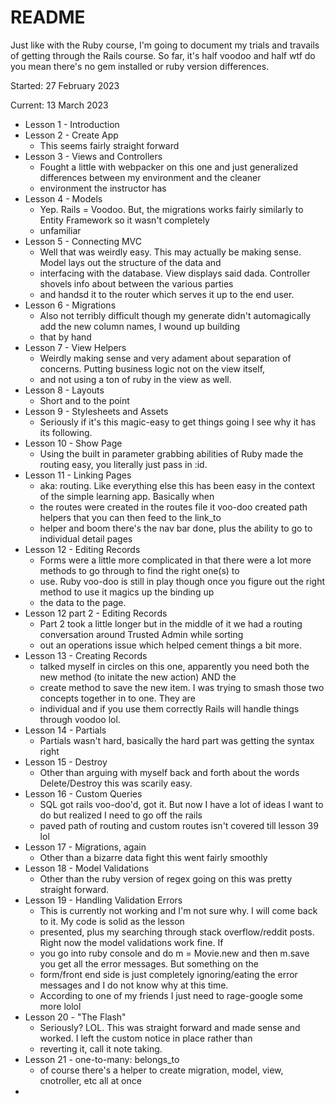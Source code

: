 # README

Just like with the Ruby course, I'm going to document my trials and travails of getting through the Rails course.
So far, it's half voodoo and half wtf do you mean there's no gem installed or ruby version differences.

Started: 27 February 2023

Current: 13 March 2023

* Lesson 1 - Introduction
* Lesson 2 - Create App
  * This seems fairly straight forward
* Lesson 3 - Views and Controllers
  * Fought a little with webpacker on this one and just generalized differences between my environment and the cleaner 
  * environment the instructor has
* Lesson 4 - Models
  * Yep.  Rails = Voodoo.  But, the migrations works fairly similarly to Entity Framework so it wasn't completely 
  * unfamiliar
* Lesson 5 - Connecting MVC
  * Well that was weirdly easy.  This may actually be making sense.  Model lays out the structure of the data and 
  * interfacing with the database.  View displays said dada.  Controller shovels info about between the various parties 
  * and handsd it to the router which serves it up to the end user.
* Lesson 6 - Migrations
  * Also not terribly difficult though my generate didn't automagically add the new column names, I wound up building 
  * that by hand
* Lesson 7 - View Helpers
  * Weirdly making sense and very adament about separation of concerns.  Putting business logic not on the view itself, 
  * and not using a ton of ruby in the view as well.
* Lesson 8 - Layouts
  * Short and to the point
* Lesson 9 - Stylesheets and Assets
  * Seriously if it's this magic-easy to get things going I see why it has its following.  
* Lesson 10 - Show Page
  * Using the built in parameter grabbing abilities of Ruby made the routing easy, you literally just pass in :id.  
* Lesson 11 - Linking Pages
  * aka: routing.  Like everything else this has been easy in the context of the simple learning app.  Basically when 
  * the routes were created in the routes file it voo-doo created path helpers that you can then feed to the link_to 
  * helper and boom there's the nav bar done, plus the ability to go to individual detail pages
* Lesson 12 - Editing Records
  * Forms were a little more complicated in that there were a lot more methods to go through to find the right one(s) to
  * use.  Ruby voo-doo is still in play though once you figure out the right method to use it magics up the binding up
  * the data to the page.
* Lesson 12 part 2 - Editing Records
  * Part 2 took a little longer but in the middle of it we had a routing conversation around Trusted Admin while sorting
  * out an operations issue which helped cement things a bit more.
* Lesson 13 - Creating Records
  * talked myself in circles on this one, apparently you need both the new method (to initate the new action) AND the 
  * create method to save the new item.  I was trying to smash those two concepts together in to one.  They are 
  * individual and if you use them correctly Rails will handle things through voodoo lol.
* Lesson 14 - Partials
  * Partials wasn't hard, basically the hard part was getting the syntax right
* Lesson 15 - Destroy
  * Other than arguing with myself back and forth about the words Delete/Destroy this was scarily easy.
* Lesson 16 - Custom Queries
  * SQL got rails voo-doo'd, got it. But now I have a lot of ideas I want to do but realized I need to go off the rails 
  * paved path of routing and custom routes isn't covered till lesson 39 lol
* Lesson 17 - Migrations, again
  * Other than a bizarre data fight this went fairly smoothly
* Lesson 18 - Model Validations
  * Other than the ruby version of regex going on this was pretty straight forward.
* Lesson 19 - Handling Validation Errors
  * This is currently not working and I'm not sure why.  I will come back to it.  My code is solid as the lesson 
  * presented, plus my searching through stack overflow/reddit posts.  Right now the model validations work fine.  If 
  * you go into ruby console and do m = Movie.new and then m.save you get all the error messages.  But something on the 
  * form/front end side is just completely ignoring/eating the error messages and I do not know why at this time.  
  * According to one of my friends I just need to rage-google some more lolol
* Lesson 20 - "The Flash"
  * Seriously? LOL.  This was straight forward and made sense and worked.  I left the custom notice in place rather than
  * reverting it, call it note taking.
* Lesson 21 - one-to-many: belongs_to
  * of course there's a helper to create migration, model, view, cnotroller, etc all at once
* 